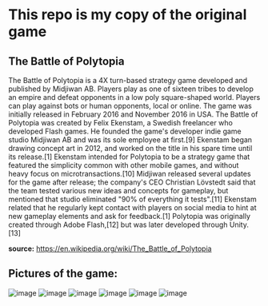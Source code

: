 # This repo is my copy of the original game

## The Battle of Polytopia
The Battle of Polytopia is a 4X turn-based strategy game developed and published by Midjiwan AB.
Players play as one of sixteen tribes to develop an empire and defeat opponents in a low poly square-shaped world.
Players can play against bots or human opponents, local or online.
The game was initially released in February 2016 and November 2016 in USA.
The Battle of Polytopia was created by Felix Ekenstam, a Swedish freelancer who developed Flash games. He founded the game's developer indie game studio Midjiwan AB and was its sole employee at first.[9] Ekenstam began drawing concept art in 2012, and worked on the title in his spare time until its release.[1] Ekenstam intended for Polytopia to be a strategy game that featured the simplicity common with other mobile games, and without heavy focus on microtransactions.[10] Midjiwan released several updates for the game after release; the company's CEO Christian Lövstedt said that the team tested various new ideas and concepts for gameplay, but mentioned that studio eliminated "90% of everything it tests".[11] Ekenstam related that he regularly kept contact with players on social media to hint at new gameplay elements and ask for feedback.[1] Polytopia was originally created through Adobe Flash,[12] but was later developed through Unity.[13]

**source:** https://en.wikipedia.org/wiki/The_Battle_of_Polytopia

## Pictures of the game:
![image](https://github.com/user-attachments/assets/3eb09d5a-f871-42b5-b1a3-20beef665387)
![image](https://github.com/user-attachments/assets/d78cb90c-5237-4df6-a1c9-6f8a4b491ee1)
![image](https://github.com/user-attachments/assets/d3229a49-26aa-414c-9e32-4aefbdee9699)
![image](https://github.com/user-attachments/assets/e4abc0a9-ca1c-48e2-9496-a8bcf3874b61)
![image](https://github.com/user-attachments/assets/94d21c00-0aa9-48d6-a72c-1ee1b6638043)
![image](https://github.com/user-attachments/assets/1faded2d-0b87-45f9-8134-699392db1af3)
